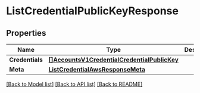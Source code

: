 # ListCredentialPublicKeyResponse

## Properties

Name | Type | Description | Notes
------------ | ------------- | ------------- | -------------
**Credentials** | [**[]AccountsV1CredentialCredentialPublicKey**](accounts.v1.credential.credential_public_key.md) |  |[optional] 
**Meta** | [**ListCredentialAwsResponseMeta**](ListCredentialAwsResponse_meta.md) |  |[optional] 

[[Back to Model list]](../README.md#documentation-for-models) [[Back to API list]](../README.md#documentation-for-api-endpoints) [[Back to README]](../README.md)


